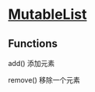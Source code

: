 # [MutableList](https://kotlinlang.org/api/latest/jvm/stdlib/kotlin.collections/-mutable-list/)

## Functions

add() 添加元素

remove() 移除一个元素
